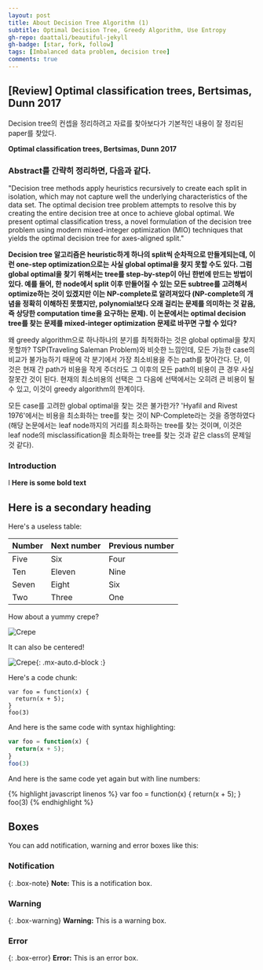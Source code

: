 ```yaml
---
layout: post
title: About Decision Tree Algorithm (1)
subtitle: Optimal Decision Tree, Greedy Algorithm, Use Entropy
gh-repo: daattali/beautiful-jekyll
gh-badge: [star, fork, follow]
tags: [Imbalanced data problem, decision tree]
comments: true
---
```


## [Review] Optimal classification trees, Bertsimas, Dunn 2017

Decision tree의 컨셉을 정리하려고 자료를 찾아보다가 기본적인 내용이 잘 정리된 paper를 찾았다.

**Optimal classification trees, Bertsimas, Dunn 2017**

### Abstract를 간략히 정리하면, 다음과 같다. 

"Decision tree methods apply heuristics recursively to create each split in isolation, which may not capture well the underlying characteristics of the data set. The optimal decision tree problem attempts to resolve this by creating the entire decision tree at once to achieve global optimal. We present optimal classification tress, a novel formulation of the decision tree problem using modern mixed-integer optimization (MIO) techniques that yields the optimal decision tree for axes-aligned split."

**Decision tree 알고리즘은 heuristic하게 하나의 split씩 순차적으로 만들게되는데, 이런 one-step optimization으로는 사실 global optimal을 찾지 못할 수도 있다. 그럼 global optimal을 찾기 위해서는 tree를 step-by-step이 아닌 한번에 만드는 방법이 있다. 예를 들어, 한 node에서 split 이후 만들어질 수 있는 모든 subtree를 고려해서 optimize하는 것이 있겠지만 이는 NP-complete로 알려져있다 (NP-complete의 개념을 정확히 이해하진 못했지만, polynomial보다 오래 걸리는 문제를 의미하는 것 같음, 즉 상당한 computation time을 요구하는 문제). 이 논문에서는  optimal decision tree를 찾는 문제를 mixed-integer optimization 문제로 바꾸면 구할 수 있다?**

왜 greedy algorithm으로 하나하나의 분기를 최적화하는 것은 global optimal을 찾지 못할까? TSP(Traveling Saleman Problem)와 비슷한 느낌인데, 모든 가능한 case의 비교가 불가능하기 때문에 각 분기에서 가장 최소비용을 주는 path를 찾아간다. 단, 이것은 현재 간 path가 비용을 작게 주더라도 그 이후의 모든 path의 비용이 큰 경우 사실 잘못간 것이 된다. 현재의 최소비용의 선택은 그 다음에 선택에서는 오히려 큰 비용이 될 수 있고, 이것이 greedy algorithm의 한계이다.

모든 case를 고려한 global optimal을 찾는 것은 불가한가? 'Hyafil and Rivest 1976'에서는 비용을 최소화하는 tree를 찾는 것이 NP-Complete라는 것을 증명하였다 (해당 논문에서는 leaf node까지의 거리를 최소화하는 tree를 찾는 것이며, 이것은 leaf node의 misclassification을 최소화하는 tree를 찾는 것과 같은 class의 문제일것 같다).

### Introduction






l
**Here is some bold text**

## Here is a secondary heading

Here's a useless table:

| Number | Next number | Previous number |
| :------ |:--- | :--- |
| Five | Six | Four |
| Ten | Eleven | Nine |
| Seven | Eight | Six |
| Two | Three | One |


How about a yummy crepe?

![Crepe](https://s3-media3.fl.yelpcdn.com/bphoto/cQ1Yoa75m2yUFFbY2xwuqw/348s.jpg)

It can also be centered!

![Crepe](https://s3-media3.fl.yelpcdn.com/bphoto/cQ1Yoa75m2yUFFbY2xwuqw/348s.jpg){: .mx-auto.d-block :}

Here's a code chunk:

~~~
var foo = function(x) {
  return(x + 5);
}
foo(3)
~~~

And here is the same code with syntax highlighting:

```javascript
var foo = function(x) {
  return(x + 5);
}
foo(3)
```

And here is the same code yet again but with line numbers:

{% highlight javascript linenos %}
var foo = function(x) {
  return(x + 5);
}
foo(3)
{% endhighlight %}

## Boxes
You can add notification, warning and error boxes like this:

### Notification

{: .box-note}
**Note:** This is a notification box.

### Warning

{: .box-warning}
**Warning:** This is a warning box.

### Error

{: .box-error}
**Error:** This is an error box.
